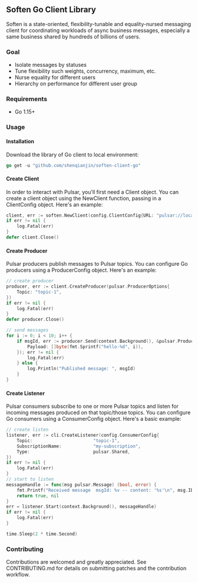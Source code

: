 ## Soften Go Client Library

Soften is a state-oriented, flexibility-tunable and equality-nursed messaging client for coordinating workloads 
of async business messages, especially a same business shared by hundreds of billions of users.

### Goal
- Isolate messages by statuses
- Tune flexibility such weights, concurrency, maximum, etc.
- Nurse equality for different users
- Hierarchy on performance for different user group

### Requirements
- Go 1.15+

### Usage
#### Installation
Download the library of Go client to local environment:
```go
go get -u "github.com/shenqianjin/soften-client-go"
```
#### Create Client
In order to interact with Pulsar, you'll first need a Client object. You can create a client object using the NewClient
function, passing in a ClientConfig object. Here's an example:
```go
client, err := soften.NewClient(config.ClientConfig{URL: "pulsar://localhost:6650"})
if err != nil {
    log.Fatal(err)
}
defer client.Close()
```
#### Create Producer
Pulsar producers publish messages to Pulsar topics. You can configure Go producers using a ProducerConfig object.
Here's an example:
```go
// create producer
producer, err := client.CreateProducer(pulsar.ProducerOptions{
    Topic: "topic-1",
})
if err != nil {
    log.Fatal(err)
}
defer producer.Close()

// send messages
for i := 0; i < 10; i++ {
    if msgId, err := producer.Send(context.Background(), &pulsar.ProducerMessage{
        Payload: []byte(fmt.Sprintf("hello-%d", i)),
    }); err != nil {
        log.Fatal(err)
    } else {
        log.Println("Published message: ", msgId)
    }
}
```

#### Create Listener
Pulsar consumers subscribe to one or more Pulsar topics and listen for incoming messages produced on that topic/those topics.
You can configure Go consumers using a ConsumerConfig object. Here's a basic example:
```go
// create listen
listener, err := cli.CreateListener(config.ConsumerConfig{
    Topic:                       "topic-1",
    SubscriptionName:            "my-subscription",
    Type:                        pulsar.Shared,
})
if err != nil {
    log.Fatal(err)
}
// start to listen
messageHandle := func(msg pulsar.Message) (bool, error) {
    fmt.Printf("Received message  msgId: %v -- content: '%s'\n", msg.ID(), string(msg.Payload()))
    return true, nil
}
err = listener.Start(context.Background(), messageHandle)
if err != nil {
    log.Fatal(err)
}

time.Sleep(2 * time.Second)
```




### Contributing
Contributions are welcomed and greatly appreciated. See CONTRIBUTING.md for details on submitting patches
and the contribution workflow.
